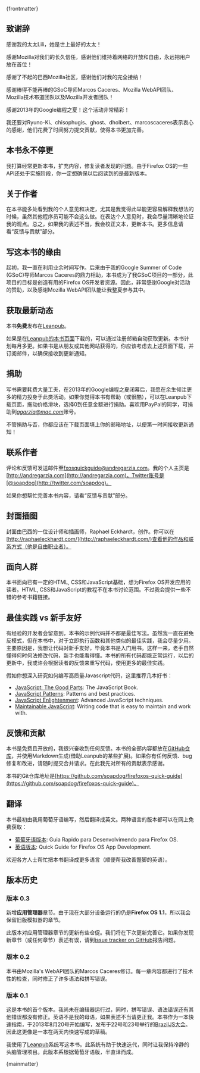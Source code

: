{frontmatter}

## 致谢辞

感谢我的太太Lili，她是世上最好的太太！

感谢Mozilla对我们的长久信任，感谢他们维持着网络的开放和自由，永远把用户放在首位！

感谢了不起的巴西Mozilla社区，感谢他们对我的完全接纳！

感谢棒得不能再棒的GSoC导师Marcos Caceres、Mozilla WebAPI团队、Mozilla技术布道团队以及Mozilla开发者团队！

感谢2013年的Google编程之夏！这个活动非常精彩！

我还要对Ryuno-Ki、chisophugis、ghost、dholbert、marcoscaceres表示衷心的感谢，他们花费了时间努力提交贡献，使得本书更加完善。

## 本书永不停更

我打算经常更新本书，扩充内容，修复读者发现的问题。由于Firefox OS的一些API还处于实施阶段，你一定想确保以后阅读到的是最新版本。

## 关于作者

在本书能多处看到我的个人意见和决定，尤其是我觉得此举能更容易解释我想法的时候，虽然其他程序员可能不会这么做。在表达个人意见时，我会尽量清晰地论证我的观点。总之，如果我的表述不当，我会校正文本，更新本书。更多信息请看“反馈与贡献”部分。

## 写这本书的缘由

起初，我一直在利用业余时间写作。后来由于我的Google Summer of Code (GSoC)导师Marcos Caceres的鼎力相助，本书成为了我GSoC项目的一部分，此项目的目标是创造有用的Firefox OS开发者资源。因此，非常感谢Google对活动的赞助，以及感谢Mozilla WebAPI团队能让我整夏参与其中。

## 获取最新动态

本书**免费**发布在[Leanpub](http://leanpub.com)。

如果是在[Leanpub的本书页面](http://leanpub.com/quickguidefirefoxosdevelopment)下载的，可以通过注册邮箱自动获取更新。本书计划每月多更。如果书是从朋友或其他网站获得的，你应该考虑去上述页面下载，并订阅邮件，以确保接收到更新通知。

## 捐助

写书需要耗费大量工夫，在2013年的Google编程之夏闭幕后，我愿在余生倾注更多的精力投身于此类活动。如果你觉得本书有帮助（或很酷），可以在Leanpub下载页面，拖动价格滑块，选择0到任意金额进行捐助。喜欢用PayPal的同学，可捐助到*agarzia@mac.com*账号。

不管捐助与否，你都应该在下载页面填上你的邮箱地址，以便第一时间接收更新通知！

## 联系作者

评论和反馈可发送邮件至[fxosquickguide@andregarzia.com](mailto:fxosquickguide@andregarzia.com)。我的个人主页是[http://andregarzia.com](http://andregarzia.com)。Twitter账号是[@soapdog](http://twitter.com/soapdog)。

如果你想帮忙完善本书内容，请看“反馈与贡献”部分。

## 封面插图

封面由巴西的一位设计师和插画师，Raphael Eckhardt，创作。你可以在[http://raphaeleckhardt.com/](http://raphaeleckhardt.com/)查看他的作品和联系方式（他是自由职业者）。

## 面向人群

本书面向已有一定的HTML, CSS和JavaScript基础，想为Firefox OS开发应用的读者。HTML, CSS和JavaScript的教程不在本书讨论范围。不过我会提供一些不错的参考书籍链接。

## 最佳实践 vs 新手友好

有经验的开发者会留意到，本书的示例代码并不都是最佳写法。虽然我一直在避免反模式，但在本书中，对于立即执行函数和其他类似的最佳实践，我会尽量少用。主要原因是，我想让代码对新手友好，毕竟本书是入门用书。这样一来，老手自然懂得何时何法修改代码，新手也能看得懂。本书的所有代码都能正常运行，以后的更新中，我或许会根据读者的反馈来重写代码，使用更多的最佳实践。

假如你想深入研究如何编写高质量Javascript代码，这里推荐几本好书：

* [JavaScript: The Good Parts](http://shop.oreilly.com/product/9780596517748.do): The JavaScript Book.
* [JavaScript Patterns](http://shop.oreilly.com/product/9780596806767.do): Patterns and best practices.
* [JavaScript Enlightenment](http://shop.oreilly.com/product/0636920027713.do): Advanced JavaScript techniques.
* [Maintainable JavaScript](http://shop.oreilly.com/product/0636920027713.do): Writing code that is easy to maintain and work with.

## 反馈和贡献

本书是免费且开放的，我很兴奋收到任何反馈。本书的全部内容都放在[GitHub仓库](https://github.com/soapdog/firefoxos-quick-guide)，并使用Markdown生成(借助Leanpub的某些扩展)。如果你有任何反馈、bug修复和改进，请随时提交合并请求。在此我先对所有的贡献表示感谢。

本书的Git仓库地址是[https://github.com/soapdog/firefoxos-quick-guide](https://github.com/soapdog/firefoxos-quick-guide)。

## 翻译

本书最初由我用葡萄牙语编写，然后翻译成英文。两种语言的版本都可以在网上免费获取：

* [葡萄牙语版本](http://leanpub.com/guiarapidofirefoxos): Guia Rapido para Desenvolvimendo para Firefox OS.
* [英语版本](http://leanpub.com/quickguidefirefoxosdevelopment): Quick Guide for Firefox OS App Development.

欢迎各方人士帮忙把本书翻译成更多语言（顺便帮我改善蹩脚的英语）。

## 版本历史

### 版本 0.3

新增**应用管理器**章节。由于现在大部分设备运行的仍是**Firefox OS 1.1**，所以我会保留旧版模拟器的章节。

此版本对应用管理器章节的更新有些仓促。我们将在下次更新完善它。如果你发现新章节（或任何章节）表述有误，请到[issue tracker on GitHub](https://github.com/soapdog/firefoxos-quick-guide/issues)报告问题。

### 版本 0.2

本书由Mozilla's WebAPI团队的Marcos Caceres修订。每一章内容都进行了技术性的检查，同时修正了许多语法和拼写错误。

### 版本 0.1

这是本书的首个版本。我尚未在编辑器运行过，同时，拼写错误、语法错误还有其他错误都没有修正。英语不是我的母语，如果表述不当请更正我。本书作为一本快速指南，于2013年8月20号开始编写，发布于22号和23号举行的[BrazilJS大会](http://braziljs.com.br/)。因此这更像是一本在两天内快速写成的草稿。

我使用了[Leanpub](http://leanpub.com)系统写这本书。此系统有助于快速迭代，同时让我保持冷静的头脑管理项目。此版本系根据葡萄牙语版，半直译而成。

{mainmatter}